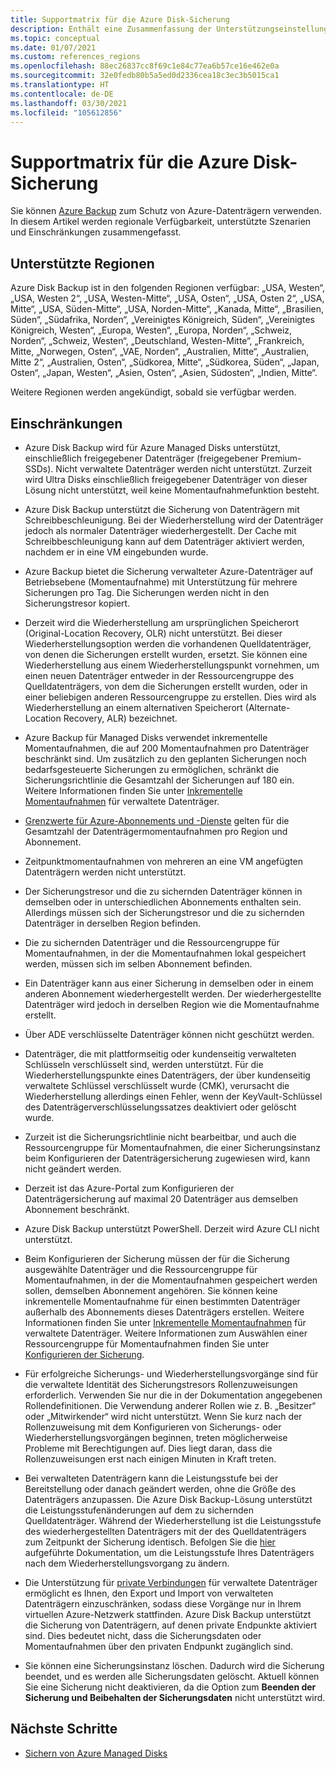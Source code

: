 ```yaml
---
title: Supportmatrix für die Azure Disk-Sicherung
description: Enthält eine Zusammenfassung der Unterstützungseinstellungen und Einschränkungen für Azure Disk Backup.
ms.topic: conceptual
ms.date: 01/07/2021
ms.custom: references_regions
ms.openlocfilehash: 88ec26837cc8f69c1e84c77ea6b57ce16e462e0a
ms.sourcegitcommit: 32e0fedb80b5a5ed0d2336cea18c3ec3b5015ca1
ms.translationtype: HT
ms.contentlocale: de-DE
ms.lasthandoff: 03/30/2021
ms.locfileid: "105612856"
---
```

# <a name="azure-disk-backup-support-matrix"></a>Supportmatrix für die Azure Disk-Sicherung

Sie können [Azure Backup](./backup-overview.md) zum Schutz von Azure-Datenträgern verwenden. In diesem Artikel werden regionale Verfügbarkeit, unterstützte Szenarien und Einschränkungen zusammengefasst.

## <a name="supported-regions"></a>Unterstützte Regionen

Azure Disk Backup ist in den folgenden Regionen verfügbar: „USA, Westen“, „USA, Westen 2“, „USA, Westen-Mitte“, „USA, Osten“, „USA, Osten 2“, „USA, Mitte“, „USA, Süden-Mitte“, „USA, Norden-Mitte“, „Kanada, Mitte“, „Brasilien, Süden“, „Südafrika, Norden“, „Vereinigtes Königreich, Süden“, „Vereinigtes Königreich, Westen“, „Europa, Westen“, „Europa, Norden“, „Schweiz, Norden“, „Schweiz, Westen“, „Deutschland, Westen-Mitte“, „Frankreich, Mitte, „Norwegen, Osten“, „VAE, Norden“, „Australien, Mitte“, „Australien, Mitte 2“, „Australien, Osten“, „Südkorea, Mitte“, „Südkorea, Süden“, „Japan, Osten“, „Japan, Westen“, „Asien, Osten“, „Asien, Südosten“, „Indien, Mitte“. 

Weitere Regionen werden angekündigt, sobald sie verfügbar werden.

## <a name="limitations"></a>Einschränkungen

- Azure Disk Backup wird für Azure Managed Disks unterstützt, einschließlich freigegebener Datenträger (freigegebener Premium-SSDs). Nicht verwaltete Datenträger werden nicht unterstützt. Zurzeit wird Ultra Disks einschließlich freigegebener Datenträger von dieser Lösung nicht unterstützt, weil keine Momentaufnahmefunktion besteht.

- Azure Disk Backup unterstützt die Sicherung von Datenträgern mit Schreibbeschleunigung. Bei der Wiederherstellung wird der Datenträger jedoch als normaler Datenträger wiederhergestellt. Der Cache mit Schreibbeschleunigung kann auf dem Datenträger aktiviert werden, nachdem er in eine VM eingebunden wurde.

- Azure Backup bietet die Sicherung verwalteter Azure-Datenträger auf Betriebsebene (Momentaufnahme) mit Unterstützung für mehrere Sicherungen pro Tag. Die Sicherungen werden nicht in den Sicherungstresor kopiert.

- Derzeit wird die Wiederherstellung am ursprünglichen Speicherort (Original-Location Recovery, OLR) nicht unterstützt. Bei dieser Wiederherstellungsoption werden die vorhandenen Quelldatenträger, von denen die Sicherungen erstellt wurden, ersetzt. Sie können eine Wiederherstellung aus einem Wiederherstellungspunkt vornehmen, um einen neuen Datenträger entweder in der Ressourcengruppe des Quelldatenträgers, von dem die Sicherungen erstellt wurden, oder in einer beliebigen anderen Ressourcengruppe zu erstellen. Dies wird als Wiederherstellung an einem alternativen Speicherort (Alternate-Location Recovery, ALR) bezeichnet.

- Azure Backup für Managed Disks verwendet inkrementelle Momentaufnahmen, die auf 200 Momentaufnahmen pro Datenträger beschränkt sind. Um zusätzlich zu den geplanten Sicherungen noch bedarfsgesteuerte Sicherungen zu ermöglichen, schränkt die Sicherungsrichtlinie die Gesamtzahl der Sicherungen auf 180 ein. Weitere Informationen finden Sie unter [Inkrementelle Momentaufnahmen](../virtual-machines/disks-incremental-snapshots.md#restrictions) für verwaltete Datenträger.

- [Grenzwerte für Azure-Abonnements und -Dienste](../azure-resource-manager/management/azure-subscription-service-limits.md#virtual-machine-disk-limits) gelten für die Gesamtzahl der Datenträgermomentaufnahmen pro Region und Abonnement.

- Zeitpunktmomentaufnahmen von mehreren an eine VM angefügten Datenträgern werden nicht unterstützt.

- Der Sicherungstresor und die zu sichernden Datenträger können in demselben oder in unterschiedlichen Abonnements enthalten sein. Allerdings müssen sich der Sicherungstresor und die zu sichernden Datenträger in derselben Region befinden.

- Die zu sichernden Datenträger und die Ressourcengruppe für Momentaufnahmen, in der die Momentaufnahmen lokal gespeichert werden, müssen sich im selben Abonnement befinden.

- Ein Datenträger kann aus einer Sicherung in demselben oder in einem anderen Abonnement wiederhergestellt werden. Der wiederhergestellte Datenträger wird jedoch in derselben Region wie die Momentaufnahme erstellt.

- Über ADE verschlüsselte Datenträger können nicht geschützt werden.

- Datenträger, die mit plattformseitig oder kundenseitig verwalteten Schlüsseln verschlüsselt sind, werden unterstützt. Für die Wiederherstellungspunkte eines Datenträgers, der über kundenseitig verwaltete Schlüssel verschlüsselt wurde (CMK), verursacht die Wiederherstellung allerdings einen Fehler, wenn der KeyVault-Schlüssel des Datenträgerverschlüsselungssatzes deaktiviert oder gelöscht wurde.

- Zurzeit ist die Sicherungsrichtlinie nicht bearbeitbar, und auch die Ressourcengruppe für Momentaufnahmen, die einer Sicherungsinstanz beim Konfigurieren der Datenträgersicherung zugewiesen wird, kann nicht geändert werden.

- Derzeit ist das Azure-Portal zum Konfigurieren der Datenträgersicherung auf maximal 20 Datenträger aus demselben Abonnement beschränkt.

- Azure Disk Backup unterstützt PowerShell. Derzeit wird Azure CLI nicht unterstützt.

- Beim Konfigurieren der Sicherung müssen der für die Sicherung ausgewählte Datenträger und die Ressourcengruppe für Momentaufnahmen, in der die Momentaufnahmen gespeichert werden sollen, demselben Abonnement angehören. Sie können keine inkrementelle Momentaufnahme für einen bestimmten Datenträger außerhalb des Abonnements dieses Datenträgers erstellen. Weitere Informationen finden Sie unter [Inkrementelle Momentaufnahmen](../virtual-machines/disks-incremental-snapshots.md#restrictions) für verwaltete Datenträger. Weitere Informationen zum Auswählen einer Ressourcengruppe für Momentaufnahmen finden Sie unter [Konfigurieren der Sicherung](backup-managed-disks.md#configure-backup).

- Für erfolgreiche Sicherungs- und Wiederherstellungsvorgänge sind für die verwaltete Identität des Sicherungstresors Rollenzuweisungen erforderlich. Verwenden Sie nur die in der Dokumentation angegebenen Rollendefinitionen. Die Verwendung anderer Rollen wie z. B. „Besitzer“ oder „Mitwirkender“ wird nicht unterstützt. Wenn Sie kurz nach der Rollenzuweisung mit dem Konfigurieren von Sicherungs- oder Wiederherstellungsvorgängen beginnen, treten möglicherweise Probleme mit Berechtigungen auf. Dies liegt daran, dass die Rollenzuweisungen erst nach einigen Minuten in Kraft treten.

- Bei verwalteten Datenträgern kann die Leistungsstufe bei der Bereitstellung oder danach geändert werden, ohne die Größe des Datenträgers anzupassen. Die Azure Disk Backup-Lösung unterstützt die Leistungsstufenänderungen auf dem zu sichernden Quelldatenträger. Während der Wiederherstellung ist die Leistungsstufe des wiederhergestellten Datenträgers mit der des Quelldatenträgers zum Zeitpunkt der Sicherung identisch. Befolgen Sie die [hier](../virtual-machines/disks-performance-tiers-portal.md) aufgeführte Dokumentation, um die Leistungsstufe Ihres Datenträgers nach dem Wiederherstellungsvorgang zu ändern.

- Die Unterstützung für [private Verbindungen](../virtual-machines/disks-enable-private-links-for-import-export-portal.md) für verwaltete Datenträger ermöglicht es Ihnen, den Export und Import von verwalteten Datenträgern einzuschränken, sodass diese Vorgänge nur in Ihrem virtuellen Azure-Netzwerk stattfinden. Azure Disk Backup unterstützt die Sicherung von Datenträgern, auf denen private Endpunkte aktiviert sind. Dies bedeutet nicht, dass die Sicherungsdaten oder Momentaufnahmen über den privaten Endpunkt zugänglich sind.

- Sie können eine Sicherungsinstanz löschen. Dadurch wird die Sicherung beendet, und es werden alle Sicherungsdaten gelöscht. Aktuell können Sie eine Sicherung nicht deaktivieren, da die Option zum **Beenden der Sicherung und Beibehalten der Sicherungsdaten** nicht unterstützt wird.

## <a name="next-steps"></a>Nächste Schritte

- [Sichern von Azure Managed Disks](backup-managed-disks.md)